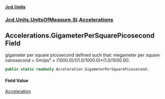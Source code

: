#### [Jcd.Units](index.md 'index')
### [Jcd.Units.UnitsOfMeasure.SI](Jcd.Units.UnitsOfMeasure.SI.md 'Jcd.Units.UnitsOfMeasure.SI').[Accelerations](Accelerations.md 'Jcd.Units.UnitsOfMeasure.SI.Accelerations')

## Accelerations.GigameterPerSquarePicosecond Field

gigameter per square picosecond defined such that: megameter per square nanosecond = Gm/ps² × (1000.0)/((1.0/1000.0)*(1.0/1000.0)).

```csharp
public static readonly Acceleration GigameterPerSquarePicosecond;
```

#### Field Value
[Acceleration](Acceleration.md 'Jcd.Units.UnitTypes.Acceleration')